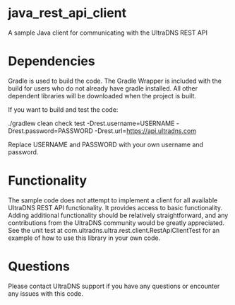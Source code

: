 java_rest_api_client
====================

A sample Java client for communicating with the UltraDNS REST API

Dependencies
============

Gradle is used to build the code.  The Gradle Wrapper is included with the build for users who do not already have gradle installed.  All other dependent libraries will be downloaded when the project is built.

If you want to build and test the code:

./gradlew clean check test -Drest.username=USERNAME -Drest.password=PASSWORD -Drest.url=https://api.ultradns.com

Replace USERNAME and PASSWORD with your own username and password.

Functionality
=============

The sample code does not attempt to implement a client for all available UltraDNS REST API functionality.  It provides access to basic functionality.  Adding additional functionality should be relatively straightforward, and any contributions from the UltraDNS community would be greatly appreciated.  See the unit test at com.ultradns.ultra.rest.client.RestApiClientTest for an example of how to use this library in your own code.

Questions
=========

Please contact UltraDNS support if you have any questions or encounter any issues with this code.

